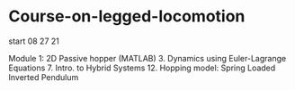 # Course-on-legged-locomotion

start 08 27 21

Module 1: 2D Passive hopper (MATLAB)
  3. Dynamics using Euler-Lagrange Equations
  7. Intro. to Hybrid Systems
  12. Hopping model: Spring Loaded Inverted Pendulum
